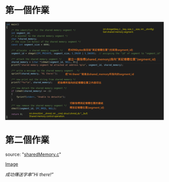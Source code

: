 # 第一個作業

![Image](https://github.com/LaZoark/Operation_System/blob/main/sharedMemory/SharedMemort%E7%AF%84%E4%BE%8B.png)

# 第二個作業

source: "[sharedMemory.c](https://github.com/LaZoark/Operation_System/blob/main/sharedMemory/sharedMemory.c)"

[Image](https://github.com/LaZoark/Operation_System/blob/main/sharedMemory/pipe_pass_value.png)

*成功傳送字串”Hi there!”*
